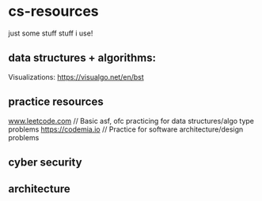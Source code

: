 # cs-resources
just some stuff stuff i use!

## data structures + algorithms:
Visualizations: https://visualgo.net/en/bst

## practice resources
www.leetcode.com // Basic asf, ofc practicing for data structures/algo type problems
https://codemia.io // Practice for software architecture/design problems

## cyber security 

## architecture
